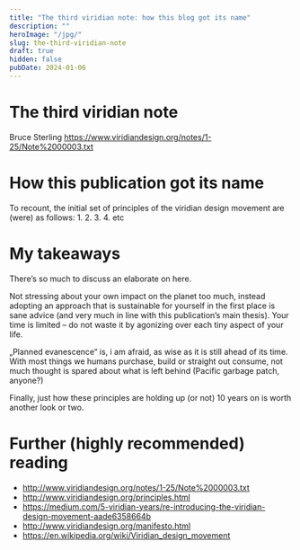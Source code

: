 ```yaml
---
title: "The third viridian note: how this blog got its name"
description: ""
heroImage: "/jpg/"
slug: the-third-viridian-note
draft: true
hidden: false
pubDate: 2024-01-06
---
```


# The third viridian note
Bruce Sterling https://www.viridiandesign.org/notes/1-25/Note%2000003.txt 


# How this publication got its name

To recount, the initial set of principles of the viridian design movement are (were) as follows:
1. 
2. 
3. 
4.  etc

# My takeaways

There’s so much to discuss an elaborate on here. 

Not stressing about your own impact on the planet too much, instead adopting an approach that is sustainable for yourself in the first place is sane advice (and very much in line with this publication’s main thesis). Your time is limited – do not waste it by agonizing over each tiny aspect of your life.

„Planned evanescence“ is, i am afraid, as wise as it is still ahead of its time. With most things we humans purchase, build or straight out consume, not much thought is spared about what is left behind (Pacific garbage patch, anyone?) 

Finally, just how these principles are holding up (or not) 10 years on is worth another look or two.


# Further (highly recommended) reading
* http://www.viridiandesign.org/notes/1-25/Note%2000003.txt
* http://www.viridiandesign.org/principles.html
* https://medium.com/5-viridian-years/re-introducing-the-viridian-design-movement-aade6358664b
* http://www.viridiandesign.org/manifesto.html
* https://en.wikipedia.org/wiki/Viridian_design_movement 